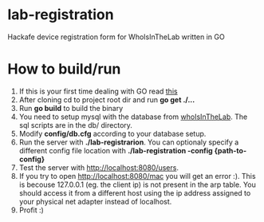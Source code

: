 lab-registration
================


Hackafe device registration form for WhoIsInTheLab written in GO 

# How to build/run

1. If this is your first time dealing with GO read [this](http://golang.org/doc/code.html)
2. After cloning cd to project root dir and run **go get ./...**
3. Run **go build** to build the binary 
4. You need to setup mysql with the database from [whoIsInTheLab](https://github.com/leon-anavi/WhoIsInTheLab). The sql scripts are in the db/ directory.
5. Modify **config/db.cfg** according to your database setup.
6. Run the server with **./lab-registrarion**. You can optionaly specify a different config file location with **./lab-registration -config {path-to-config}**
7. Test the server with  [http://localhost:8080/users](http://localhost:8080/users).
8. If you try to open [http://localhost:8080/mac](http://localhost:8080/mac) you will get an error :).
   This is becouse 127.0.0.1 (eg. the client ip) is not present in the arp table.
   You should access it from a different host using the ip address assigned to your physical net adapter instead of localhost.
9. Profit :)


